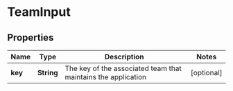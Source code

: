 

# TeamInput


## Properties

| Name | Type | Description | Notes |
|------------ | ------------- | ------------- | -------------|
|**key** | **String** | The key of the associated team that maintains the application |  [optional] |



